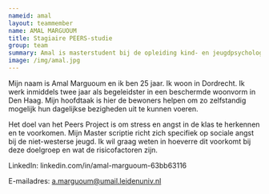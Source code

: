 ```yaml
---
nameid: amal
layout: teammember
name: AMAL MARGUOUM
title: Stagiaire PEERS-studie
group: team
summary: Amal is masterstudent bij de opleiding kind- en jeugdpsychologie aan de Universiteit Leiden en loopt stage bij het KIBA project.
image: /img/amal.jpg
---
```


Mijn naam is Amal Marguoum en ik ben 25 jaar. Ik woon in Dordrecht. Ik werk inmiddels twee jaar als begeleidster in een beschermde woonvorm in Den Haag. Mijn hoofdtaak is hier de bewoners helpen om zo zelfstandig mogelijk hun dagelijkse bezigheden uit te kunnen voeren.

Het doel van het Peers Project is om stress en angst in de klas te herkennen en te voorkomen. Mijn Master scriptie richt zich specifiek op sociale angst bij de niet-westerse jeugd. Ik wil graag weten in hoeverre dit voorkomt bij deze doelgroep en wat de risicofactoren zijn. 

LinkedIn: linkedin.com/in/amal-marguoum-63bb63116

E-mailadres: a.marguoum@umail.leidenuniv.nl
